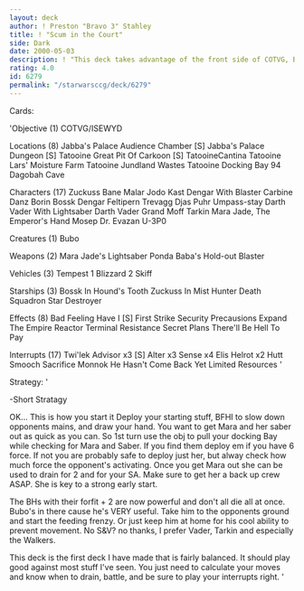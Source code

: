 ```yaml
---
layout: deck
author: ! Preston "Bravo 3" Stahley
title: ! "Scum in the Court"
side: Dark
date: 2000-05-03
description: ! "This deck takes advantage of the front side of COTVG, Bounty Hunter scum, and a bit of SA."
rating: 4.0
id: 6279
permalink: "/starwarsccg/deck/6279"
---
```

Cards: 

'Objective (1)
COTVG/ISEWYD

Locations (8)
Jabba's Palace Audience Chamber [S]
Jabba's Palace Dungeon [S]
Tatooine Great Pit Of Carkoon [S]
TatooineCantina
Tatooine Lars' Moisture Farm
Tatooine Jundland Wastes
Tatooine Docking Bay 94
Dagobah Cave

Characters (17)
Zuckuss
Bane Malar
Jodo Kast
Dengar With Blaster Carbine
Danz Borin
Bossk
Dengar
Feltipern Trevagg
Djas Puhr
Umpass-stay
Darth Vader With Lightsaber
Darth Vader
Grand Moff Tarkin
Mara Jade, The Emperor's Hand
Mosep
Dr. Evazan
U-3P0

Creatures (1)
Bubo

Weapons (2)
Mara Jade's Lightsaber
Ponda Baba's Hold-out Blaster

Vehicles (3)
Tempest 1
Blizzard 2
Skiff

Starships (3)
Bossk In Hound's Tooth
Zuckuss In Mist Hunter
Death Squadron Star Destroyer

Effects (8)
Bad Feeling Have I  [S]
First Strike
Security Precausions
Expand The Empire
Reactor Terminal
Resistance
Secret Plans
There'll Be Hell To Pay

Interrupts (17)
Twi'lek Advisor x3  [S]
Alter x3
Sense x4
Elis Helrot x2
Hutt Smooch
Sacrifice
Monnok
He Hasn't Come Back Yet
Limited Resources '

Strategy: '

-Short Stratagy

OK... This is how you start it
Deploy your starting stuff, BFHI to slow down opponents mains, and draw your hand.  You want to get Mara and her saber out as quick as you can.  So 1st turn use the obj to pull your docking Bay while checking for Mara and Saber.  If you find them deploy em if you have 6 force.  If not you are probably safe to deploy just her, but alway check how much force the opponent's activating.  Once you get Mara out she can be used to drain for 2 and for your SA.  Make sure to get her a back up crew ASAP.  She is key to a strong early start.

The BHs with their forfit + 2 are now powerful and don't all die all at once.	Bubo's in there cause he's VERY useful.  Take him to the opponents ground and start the feeding frenzy.  Or just keep him at home for his cool ability to prevent movement.  No S&V?  no thanks, I prefer Vader, Tarkin and especially the Walkers.

This deck is the first deck I have made that is fairly balanced.  It should play good against most stuff I've seen.  You just need to calculate your moves and know when to drain, battle, and be sure to play your interrupts right. '
